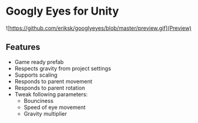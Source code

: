 # Googly Eyes for Unity

![https://github.com/eriksk/googlyeyes/blob/master/preview.gif](Preview)

## Features

* Game ready prefab
* Respects gravity from project settings
* Supports scaling
* Responds to parent movement
* Responds to parent rotation
* Tweak following parameters:
    * Bounciness
    * Speed of eye movement
    * Gravity multiplier
